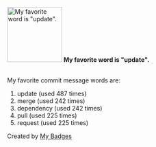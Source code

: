 <img src="https://my-badges.github.io/my-badges/favorite-word.png" alt="My favorite word is &quot;update&quot;." title="My favorite word is &quot;update&quot;." width="128">
<strong>My favorite word is &quot;update&quot;.</strong>
<br><br>

My favorite commit message words are:

1. update (used 487 times)
2. merge (used 242 times)
3. dependency (used 242 times)
4. pull (used 225 times)
5. request (used 225 times)


Created by <a href="https://github.com/my-badges/my-badges">My Badges</a>